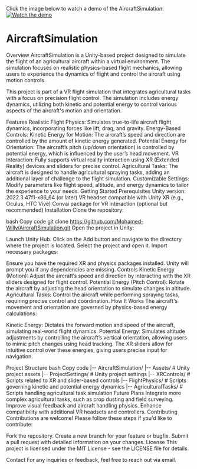 Click the image below to watch a demo of the AircraftSimulation:
[![Watch the demo](Demo/demo-thumbnail.png)](Demo/Demo.mp4)

# AircraftSimulation
Overview
AircraftSimulation is a Unity-based project designed to simulate the flight of an agricultural aircraft within a virtual environment. The simulation focuses on realistic physics-based flight mechanics, allowing users to experience the dynamics of flight and control the aircraft using motion controls.

This project is part of a VR flight simulation that integrates agricultural tasks with a focus on precision flight control. The simulation includes energy dynamics, utilizing both kinetic and potential energy to control various aspects of the aircraft's motion and orientation.

Features
Realistic Flight Physics: Simulates true-to-life aircraft flight dynamics, incorporating forces like lift, drag, and gravity.
Energy-Based Controls:
Kinetic Energy for Motion: The aircraft’s speed and direction are controlled by the amount of kinetic energy generated.
Potential Energy for Orientation: The aircraft’s pitch (up/down orientation) is controlled by potential energy, which is influenced by the user’s head movement.
VR Interaction: Fully supports virtual reality interaction using XR (Extended Reality) devices and sliders for precise control.
Agricultural Tasks: The aircraft is designed to handle agricultural spraying tasks, adding an additional layer of challenge to the flight simulation.
Customizable Settings: Modify parameters like flight speed, altitude, and energy dynamics to tailor the experience to your needs.
Getting Started
Prerequisites
Unity version: 2022.3.47f1-x86_64 (or later)
VR headset compatible with Unity XR (e.g., Oculus, HTC Vive)
Convai package for VR interaction (optional but recommended)
Installation
Clone the repository:

bash
Copy code
git clone https://github.com/Mohamed-Willy/AircraftSimulation.git
Open the project in Unity:

Launch Unity Hub.
Click on the Add button and navigate to the directory where the project is located.
Select the project and open it.
Import necessary packages:

Ensure you have the required XR and physics packages installed. Unity will prompt you if any dependencies are missing.
Controls
Kinetic Energy (Motion): Adjust the aircraft’s speed and direction by interacting with the XR sliders designed for flight control.
Potential Energy (Pitch Control): Rotate the aircraft by adjusting the head orientation to simulate changes in altitude.
Agricultural Tasks: Control the aircraft while performing spraying tasks, requiring precise control and coordination.
How It Works
The aircraft's movement and orientation are governed by physics-based energy calculations:

Kinetic Energy: Dictates the forward motion and speed of the aircraft, simulating real-world flight dynamics.
Potential Energy: Simulates altitude adjustments by controlling the aircraft’s vertical orientation, allowing users to mimic pitch changes using head tracking.
The XR sliders allow for intuitive control over these energies, giving users precise input for navigation.

Project Structure
bash
Copy code
|-- AircraftSimulation/
    |-- Assets/         # Unity project assets
    |-- ProjectSettings/ # Unity project settings
    |-- XRControls/      # Scripts related to XR and slider-based controls
    |-- FlightPhysics/   # Scripts governing kinetic and potential energy dynamics
    |-- AgriculturalTasks/ # Scripts handling agricultural task simulation
Future Plans
Integrate more complex agricultural tasks, such as crop dusting and field surveying.
Improve visual feedback and aircraft handling physics.
Enhance compatibility with additional VR headsets and controllers.
Contributing
Contributions are welcome! Please follow these steps if you'd like to contribute:

Fork the repository.
Create a new branch for your feature or bugfix.
Submit a pull request with detailed information on your changes.
License
This project is licensed under the MIT License - see the LICENSE file for details.

Contact
For any inquiries or feedback, feel free to reach out via email.
